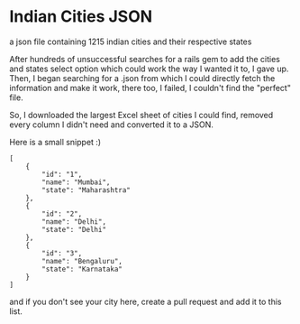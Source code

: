 # Indian Cities JSON
a json file containing 1215 indian cities and their respective states

After hundreds of unsuccessful searches for a rails gem to add the cities and states select option which could work the way I wanted it to, I gave up. Then, I began searching for a .json from which I could directly fetch the information and make it work, there too, I failed, I couldn't find the "perfect" file.

So, I downloaded the largest Excel sheet of cities I could find, removed every column I didn't need and converted it to a JSON.

Here is a small snippet :)

```
[
    {
        "id": "1",
        "name": "Mumbai",
        "state": "Maharashtra"
    },
    {
        "id": "2",
        "name": "Delhi",
        "state": "Delhi"
    },
    {
        "id": "3",
        "name": "Bengaluru",
        "state": "Karnataka"
    }
]

```

and if you don't see your city here, create a pull request and add it to this list.
